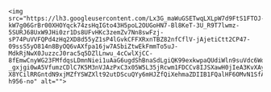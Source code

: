 <html lang="en">
<head>
    <meta charset="UTF-8">
    <meta name="viewport" content="width=device-width, initial-scale=1.0">
    <meta http-equiv="X-UA-Compatible" content="ie=edge">
</head>
<body>
    


    <img src="https://lh3.googleusercontent.com/Lx3G_maWuGSETwqLXLpW7d9FtS1FTOJ-kW7g06GrBr00XHOYqck74zsHqIGto43H5poL2OUGoHN7-Bl8KeT-3U_R9T7lwmz-5SURJ68UxW9JHi0zr1Ds8UFvHKc3zemZv7Nn8swFzj-sP74PuVVFQPd4zHq2XD8d55yZ1sP4lGvkCFFXRxnTBZ82nfCflV-jAjetiCtt2CP47-09ssS5yO814n8ByOQ6vAXfpa16jw7ASbiZtwEkFmmTo5uJ-MdkRjNwX0JuzzcJ0rac5q5DZlLnwu_4cCwlXjCC-8fEmwCnyWG23FMfdqsLDmnNiei1uAaG6ugdShBnaSdLgiQK99exkwpaQUdiWln9suVdc6WqWSiv4kwKQccY4g_YE0cKnQUyTRX3QrSqUiXD9SCtjG-_gxjgi0wA5VfumzCDlC7K5M3nVJAzPxC3x05W5L35jRcwm1FDCCv8IJSXawH0jIeA3KvXAyekXHaMG9tFboHQizZ2VNw-X8YCilRRGntdN9xjMZfYSWZXlt92utDScuQYy6mHJZfQiXehmaZDIIB1FQalHF6OMvN1SfATT583iusVh6FnUQOfShdnpkZAJX6bUuJr4jILpHxa4ec=w1078-h956-no" alt="">
    
</body>
</html>
